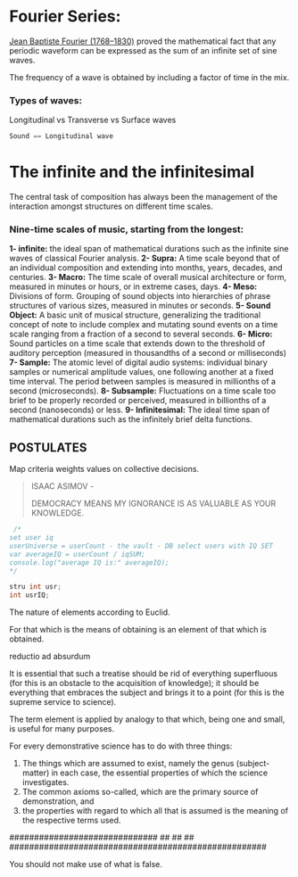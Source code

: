 # Fourier Series:

<u>Jean Baptiste Fourier (1768–1830)</u> proved the mathematical fact that any periodic waveform can be expressed as the sum of an infinite set of sine waves. 

The frequency of a wave is obtained by including a factor of time in the mix.

### Types of  waves:

Longitudinal vs Transverse vs Surface waves

```C
Sound == Longitudinal wave
```

<!-- Microsound Curtis Roads chapter 1 page 3. Time Scales of Music -->

# The infinite and the infinitesimal #

The central task of composition has always been the management of the interaction amongst structures on different time scales.

### Nine-time scales of music, starting from the longest:

**1- infinite:** the ideal span of mathematical durations such as the infinite sine waves of classical Fourier analysis.
**2- Supra:** A time scale beyond that of an individual composition and extending into months, years, decades, and centuries.
**3- Macro:** The time scale of overall musical architecture or form, measured in minutes or hours, or in extreme cases, days.
**4- Meso:** Divisions of form. Grouping of sound objects into hierarchies of phrase structures of various sizes, measured in minutes or seconds.
**5- Sound Object:** A basic unit of musical structure, generalizing the traditional concept of note to include complex and mutating sound events on a time scale ranging from a fraction of a second to several seconds.
**6- Micro:** Sound particles on a time scale that extends down to the threshold of auditory perception (measured in thousandths of a second or milliseconds)
**7- Sample:** The atomic level of digital audio systems: individual binary samples or numerical amplitude values, one following another at a fixed time interval. The period between samples is measured in millionths of a second (microseconds).
**8- Subsample:** Fluctuations on a time scale too brief to be properly recorded or perceived, measured in billionths of a second (nanoseconds) or less.
**9- Infinitesimal:** The ideal time span of mathematical durations such as the infinitely brief delta functions.

## POSTULATES

Map criteria weights values on collective decisions.



> ISAAC ASIMOV -
>
>  DEMOCRACY MEANS MY IGNORANCE IS AS VALUABLE AS YOUR KNOWLEDGE.	 

```C
 /* 
set user iq
userUniverse = userCount - the vault - DB select users with IQ SET
var averageIQ = userCount / iqSUM;
console.log("average IQ is:" averageIQ);
*/

stru int usr;
int usrIQ;

```





The nature of elements according to Euclid.

For that which is the means of obtaining is an element of that which is obtained.

reductio ad absurdum

It is essential that such a treatise should be rid of everything superfluous (for this is an obstacle to the acquisition of knowledge); it should be everything that embraces the subject and brings it to a point (for this is the supreme service to science).

The term element is applied by analogy to that which, being one and small, is useful for many purposes.

For every demonstrative science has to do with three things:
1) The things which are assumed to exist, namely the genus (subject-matter) in each case, the essential properties of which the science investigates.
2) The common axioms so-called, which are the primary source of demonstration, and
3) the properties with regard to which all that is assumed is the meaning of the respective terms used.


############################## ## ## ## ####################################################

You should not make use of what is false.



